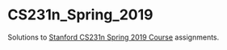 # CS231n_Spring_2019

Solutions to [Stanford CS231n Spring 2019 Course](http://cs231n.stanford.edu/2019/) assignments.
